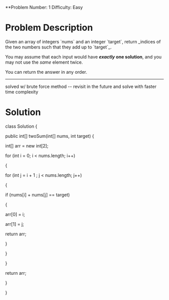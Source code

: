 **Problem Number: 1
Difficulty: Easy

<h1> Problem Description </h1>
Given an array of integers `nums` and an integer `target`, return _indices of the two numbers such that they add up to `target`_.

You may assume that each input would have **_exactly_ one solution**, and you may not use the _same_ element twice.

You can return the answer in any order.

-----

solved w/ brute force method -- revisit in the future and solve with faster time complexity

<h1> Solution </h1>
class Solution {

public int[] twoSum(int[] nums, int target) {

int[] arr = new int[2];

for (int i = 0; i < nums.length; i++)

{

for (int j = i + 1 ; j < nums.length; j++)

{

if (nums[i] + nums[j] == target)

{

arr[0] = i;

arr[1] = j;

return arr;

}

}

}

return arr;

}

}